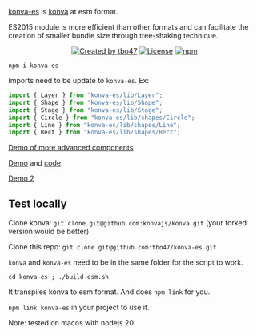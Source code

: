 [konva-es](https://github.com/tbo47/konva-es/) is [konva](https://github.com/konvajs/konva) at esm format.

ES2015 module is more efficient than other formats and can facilitate the creation of smaller bundle size through tree-shaking technique.

<p align="center">
<a href="https://tbo47.github.io/" ><img src="https://img.shields.io/badge/created_by-tbo47-blue.svg" alt="Created by tbo47"></a>
<a href="https://opensource.org/licenses/MIT" rel="nofollow"><img src="https://img.shields.io/badge/License-MIT-blue.svg" alt="License"></a>
<a href="https://www.npmjs.com/package/konva-es" rel="nofollow"><img src="https://img.shields.io/npm/dw/konva-es.svg" alt="npm"></a>
</p>


`npm i konva-es`

Imports need to be update to `konva-es`. Ex:

```javascript
import { Layer } from "konva-es/lib/Layer";
import { Shape } from "konva-es/lib/Shape";
import { Stage } from "konva-es/lib/Stage";
import { Circle } from "konva-es/lib/shapes/Circle";
import { Line } from "konva-es/lib/shapes/Line";
import { Rect } from "konva-es/lib/shapes/Rect";
```

[Demo of more advanced components](https://github.com/tbo47/konva-components)

[Demo](https://tbo47.github.io/konva-esm_example1/) and [code](https://github.com/tbo47/tbo47.github.io/blob/main/konva-esm_example1/index.js).

[Demo 2](https://jsfiddle.net/zd4u7wy6/)

## Test locally

Clone konva: `git clone git@github.com:konvajs/konva.git` (your forked version would be better)

Clone this repo: `git clone git@github.com:tbo47/konva-es.git`

`konva` and `konva-es` need to be in the same folder for the script to work.

`cd konva-es ; ./build-esm.sh`

It transpiles konva to esm format. And does `npm link` for you.

`npm link konva-es` in your project to use it.

Note: tested on macos with nodejs 20
